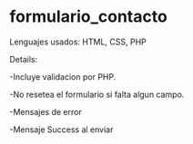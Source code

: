 # formulario_contacto

Lenguajes usados: HTML, CSS, PHP

Details:

-Incluye validacion por PHP.

-No resetea el formulario si falta algun campo.

-Mensajes de error

-Mensaje Success al enviar


